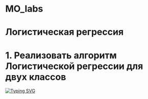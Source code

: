 # MO_labs
# Логистическая регрессия
# 1. Реализовать алгоритм Логистической регрессии для двух классов
[![Typing SVG](https://readme-typing-svg.herokuapp.com?color=%2336BCF7&lines=Реализовать+алгоритм+Логистической+регрессии+для+двух+классов)](https://git.io/typing-svg)